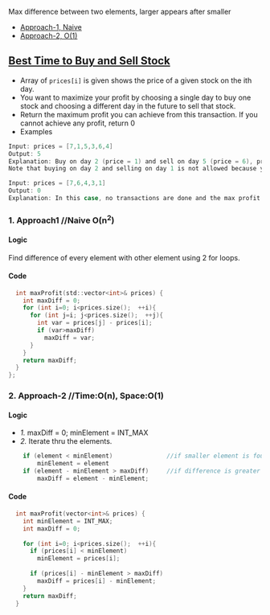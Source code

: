 Max difference between two elements, larger appears after smaller
- [Approach-1, Naive](#a1)
- [Approach-2, O(1)](#a2)


## [Best Time to Buy and Sell Stock](https://leetcode.com/problems/best-time-to-buy-and-sell-stock/)
- Array of `prices[i]` is given shows the price of a given stock on the ith day.
- You want to maximize your profit by choosing a single day to buy one stock and choosing a different day in the future to sell that stock.
- Return the maximum profit you can achieve from this transaction. If you cannot achieve any profit, return 0
- Examples
```c
Input: prices = [7,1,5,3,6,4]
Output: 5
Explanation: Buy on day 2 (price = 1) and sell on day 5 (price = 6), profit = 6-1 = 5.
Note that buying on day 2 and selling on day 1 is not allowed because you must buy before you sell.

Input: prices = [7,6,4,3,1]
Output: 0
Explanation: In this case, no transactions are done and the max profit = 0.
```

<a name=a1></a>
### 1. Approach1 //Naive O(n<sup>2</sup>)
#### Logic
Find difference of every element with other element using 2 for loops.
#### Code
```c
  int maxProfit(std::vector<int>& prices) {
    int maxDiff = 0;
    for (int i=0; i<prices.size();  ++i){
      for (int j=i; j<prices.size();  ++j){
        int var = prices[j] - prices[i];
        if (var>maxDiff)
          maxDiff = var;
      }
    }
    return maxDiff;
  }
};
```

<a name=a2></a>
### 2. Approach-2   //Time:O(n), Space:O(1)
#### Logic
  - *1.* maxDiff = 0;   minElement = INT_MAX
  - *2.* Iterate thru the elements.
```c  
    if (element < minElement)               //if smaller element is found update minElement
        minElement = element
    if (element - minElement > maxDiff)     //if difference is greater than stored
        maxDiff = element - minElement;
```
#### Code
```cpp
  int maxProfit(vector<int>& prices) {        
    int minElement = INT_MAX;
    int maxDiff = 0;
        
    for (int i=0; i<prices.size();  ++i){
      if (prices[i] < minElement)
        minElement = prices[i];
        
      if (prices[i] - minElement > maxDiff)
        maxDiff = prices[i] - minElement;
    }
    return maxDiff;
  }
```
